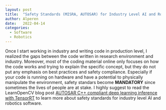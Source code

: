 ```yaml
---
layout: post
title:  "Safety Standards (MISRA, AUTOSAR) for Industry Level AI and Robotics Software"
author: Alperen
date:   2022-04-14
categories:
  - Software
  - Robotics
---
```


Once I start working in industry and writing code in production level, I realized the gaps between the code written in research environment and industry. Moreover, most of the coding material online only focuses on how the code works and trying to explain the specific concept, but they do not put any emphasis on best practices and safety compliance. Especially if your code is running on hardware and have a potential to physically manipulate the environment, safety standars become **MANDATORY** since sometimes the lives of people are at stake. I highly suggest to read the LearnOpenCV blog post [AUTOSAR C++ compliant deep learning inference with TensorRT](https://learnopencv.com/autosar-c-compliant-deep-learning-inference-with-tensorrt/) to learn more about safety standards for industry level AI and robotics software.
